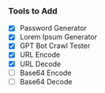 ### Tools to Add

- [X] Password Generator
- [X] Lorem Ipsum Generator
- [X] GPT Bot Crawl Tester
- [X] URL Encode
- [X] URL Decode
- [ ] Base64 Encode
- [ ] Base64 Decode
